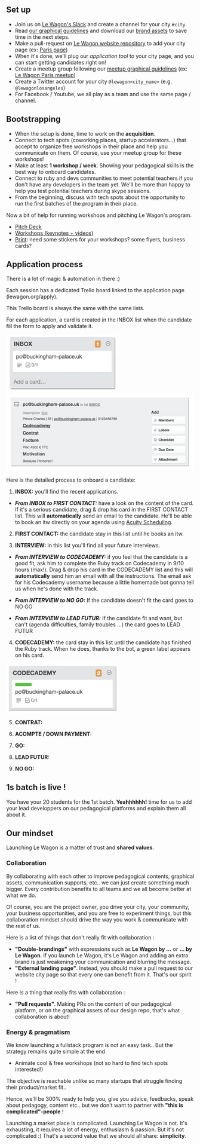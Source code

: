 ## Set up

- Join us on [Le Wagon's Slack](https://teamwagon.slack.com) and create a channel for your city `#city`.
- Read [our graphical guidelines](https://github.com/lewagon/design/tree/master/guidelines) and download our [brand assets](https://github.com/lewagon/design/tree/master/guidelines/brand) to save time in the next steps.
- Make a pull-request on [Le Wagon website repository](https://github.com/lewagon/www-sinatra) to add your city page (ex: [Paris page](http://www.lewagon.org/paris))
- When it's done, we'll plug our *application tool* to your city page, and you can start getting candidates right on!
- Create a meetup group following our [meetup graphical guidelines](https://github.com/lewagon/design/tree/master/guidelines/meetup) (ex: [Le Wagon Paris meetup](http://www.meetup.com/fr/Le-Wagon-Paris-Coding-Station/))
- Create a Twitter account for your city `@lewagon<city_name>` (e.g. `@lewagonlosangeles`)
- For Facebook / Youtube, we all play as a team and use the same page / channel.

## Bootstrapping

- When the setup is done, time to work on the **acquisition**.
- Connect to tech spots (coworking places, startup accelerators...) that accept to organize free workshops in their place and help you communicate on them. Of course, use your meetup group for these workshops!
- Make at least **1 workshop / week**. Showing your pedagogical skills is the best way to onboard candidates.
- Connect to ruby and devs communities to meet potential teachers if you don't have any developers in the team yet. We'll be more than happy to help you test potential teachers during skype sessions.
- From the beginning, discuss with tech spots about the opportunity to run the first batches of the program in their place.

Now a bit of help for running workshops and pitching Le Wagon's program.

- [Pitch Deck](https://github.com/lewagon/launch-kit/tree/master/pitch)
- [Workshops (keynotes + videos)](https://github.com/lewagon/launch-kit/tree/master/workshops)
- [Print](https://github.com/lewagon/design/tree/master/guidelines/print): need some stickers for your workshops? some flyers, business cards?

## Application process

There is a lot of magic & automation in there :)

Each session has a dedicated Trello board linked to the application page (lewagon.org/apply).

This Trello board is always the same with the same lists.

For each application, a card is created in the INBOX list when the candidate fill the form to apply and validate it.

<img src="images/inbox.png">
<img src="images/card.png">

Here is the detailed process to onboard a candidate:

1. **INBOX:** you'll find the recent applications.

  - **_From INBOX to FIRST CONTACT:_** have a look on the content of the card. If it's a serious candidate, drag & drop his card in the FIRST CONTACT list. This will **automatically** send an email to the candidate. He'll be able to book an itw directly on your agenda using [Acuity Scheduling](https://acuityscheduling.com/).

2. **FIRST CONTACT:** the candidate stay in this list until he books an itw.

3. **INTERVIEW:** in this list you'll find all your future interviews.

  - **_From INTERVIEW to CODECADEMY:_** if you feel that the candidate is a good fit, ask him to complete the Ruby track on Codecademy in 9/10 hours (max!). Drag & drop his card in the CODECADEMY list and this will **automatically** send him an email with all the instructions. The email ask for his Codecademy username because a little homemade bot gonna tell us when he's done with the track.

  - **_From INTERVIEW to NO GO:_** If the candidate doesn't fit the card goes to NO GO

  - **_From INTERVIEW to LEAD FUTUR:_** If the candidate fit and want, but can't (agenda difficulties, family troubles ...) the card goes to LEAD FUTUR

4. **CODECADEMY:** the card stay in this list until the candidate has finished the Ruby track. When he does, thanks to the bot, a green label appears on his card.

<img src="images/codecademy.png">

5. **CONTRAT:**

6. **ACOMPTE / DOWN PAYMENT:**

7. **GO:**

8. **LEAD FUTUR:**

8. **NO GO:**


## 1s batch is live !

You have your 20 students for the 1st batch. **Yeahhhhhh!** time for us to add your lead developpers on our pedagogical platforms and explain them all about it.

## Our mindset

Launching Le Wagon is a matter of trust and **shared values**.


### Collaboration

By collaborating with each other to improve pedagogical contents, graphical assets, communication supports, etc.. we can just create something much bigger. Every contribution benefits to all teams and we all become better at what we do.

Of course, you are the project owner, you drive your city, your community, your business opportunities, and you are free to experiment things, but this collaboration mindset should drive the way you work & communicate with the rest of us.

Here is a list of things that don't really fit with collaboration :

- **"Double-brandings"** with expressions such as **Le Wagon by ...** or **... by Le Wagon**. If you launch Le Wagon, it's Le Wagon and adding an extra brand is just weakening your communication and blurring the message.
- **"External landing page"**. Instead, you should make a pull request to our website city page so that every one can benefit from it. That's our spirit !

Here is a thing that really fits with collaboration :

- **"Pull requests"**. Making PRs on the content of our pedagogical platform, or on the graphical assets of our design repo, that's what collaboration is about!

### Energy & pragmatism

We know launching a fullstack program is not an easy task.. But the strategy remains quite simple at the end

- Animate cool & free workshops (not so hard to find tech spots interested!)

The objective is reachable unlike so many startups that struggle finding their product/market fit..

Hence, we'll be 300% ready to help you, give you advice, feedbacks, speak about pedagogy, content etc.. but we don't want to partner with **"this is complicated"-people** !

Launching a market place is complicated. Launching Le Wagon is not. It's exhausting, it requires a lot of energy, enthusiasm & passion. But it's not complicated :) That's a second value that we should all share: **simplicity**.





